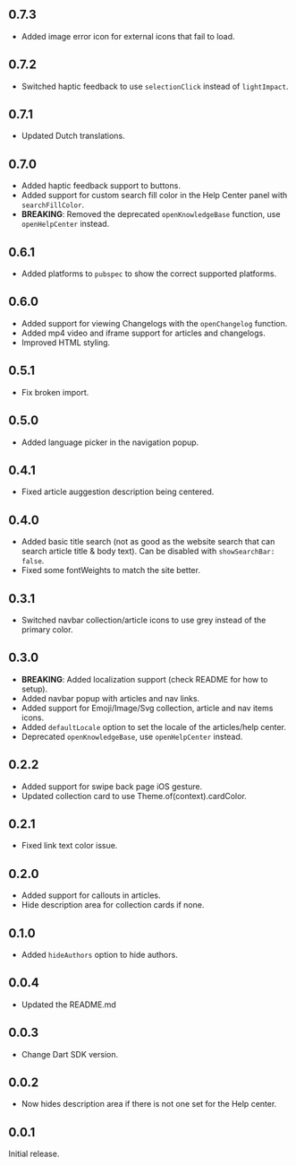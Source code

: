 ## 0.7.3

- Added image error icon for external icons that fail to load.

## 0.7.2

- Switched haptic feedback to use `selectionClick` instead of `lightImpact`.

## 0.7.1

- Updated Dutch translations.

## 0.7.0

- Added haptic feedback support to buttons.
- Added support for custom search fill color in the Help Center panel with `searchFillColor`.
- **BREAKING**: Removed the deprecated `openKnowledgeBase` function, use `openHelpCenter` instead.

## 0.6.1

- Added platforms to `pubspec` to show the correct supported platforms.

## 0.6.0

- Added support for viewing Changelogs with the `openChangelog` function.
- Added mp4 video and iframe support for articles and changelogs.
- Improved HTML styling.

## 0.5.1

- Fix broken import.

## 0.5.0

- Added language picker in the navigation popup.

## 0.4.1

- Fixed article auggestion description being centered.

## 0.4.0

- Added basic title search (not as good as the website search that can search article title & body text). Can be disabled with `showSearchBar: false`.
- Fixed some fontWeights to match the site better.

## 0.3.1

- Switched navbar collection/article icons to use grey instead of the primary color.

## 0.3.0

- **BREAKING**: Added localization support (check README for how to setup).
- Added navbar popup with articles and nav links.
- Added support for Emoji/Image/Svg collection, article and nav items icons.
- Added `defaultLocale` option to set the locale of the articles/help center.
- Deprecated `openKnowledgeBase`, use `openHelpCenter` instead.

## 0.2.2

- Added support for swipe back page iOS gesture.
- Updated collection card to use Theme.of(context).cardColor.

## 0.2.1

- Fixed link text color issue.

## 0.2.0

- Added support for callouts in articles.
- Hide description area for collection cards if none.

## 0.1.0

- Added `hideAuthors` option to hide authors.

## 0.0.4

- Updated the README.md

## 0.0.3

- Change Dart SDK version.

## 0.0.2

- Now hides description area if there is not one set for the Help center.

## 0.0.1

Initial release.
